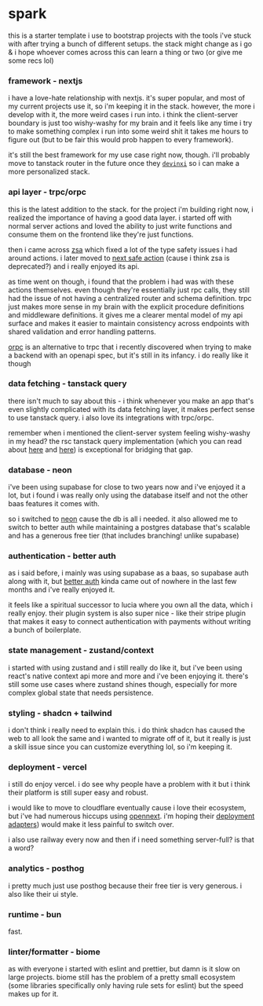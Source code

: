 # spark

this is a starter template i use to bootstrap projects with the tools i've stuck with after trying a bunch of different setups. the stack might change as i go & i hope whoever comes across this can learn a thing or two (or give me some recs lol)

### framework - nextjs

i have a love-hate relationship with nextjs. it's super popular, and most of my current projects use it, so i'm keeping it in the stack. however, the more i develop with it, the more weird cases i run into. i think the client-server boundary is just too wishy-washy for my brain and it feels like any time i try to make something complex i run into some weird shit it takes me hours to figure out (but to be fair this would prob happen to every framework).

it's still the best framework for my use case right now, though. i'll probably move to tanstack router in the future once they [`devinxi`](https://github.com/TanStack/router/commits/devinxi) so i can make a more personalized stack.

### api layer - trpc/orpc

this is the latest addition to the stack. for the project i'm building right now, i realized the importance of having a good data layer. i started off with normal server actions and loved the ability to just write functions and consume them on the frontend like they're just functions.

then i came across [zsa](https://zsa.vercel.app/docs/introduction) which fixed a lot of the type safety issues i had around actions. i later moved to [next safe action](https://next-safe-action.dev/) (cause i think zsa is deprecated?) and i really enjoyed its api.

as time went on though, i found that the problem i had was with these actions themselves. even though they're essentially just rpc calls, they still had the issue of not having a centralized router and schema definition. trpc just makes more sense in my brain with the explicit procedure definitions and middleware definitions. it gives me a clearer mental model of my api surface and makes it easier to maintain consistency across endpoints with shared validation and error handling patterns.

[orpc](https://orpc.unnoq.com/) is an alternative to trpc that i recently discovered when trying to make a backend with an openapi spec, but it's still in its infancy. i do really like it though

### data fetching - tanstack query

there isn't much to say about this - i think whenever you make an app that's even slightly complicated with its data fetching layer, it makes perfect sense to use tanstack query. i also love its integrations with trpc/orpc.

remember when i mentioned the client-server system feeling wishy-washy in my head? the rsc tanstack query implementation (which you can read about [here](https://trpc.io/docs/client/tanstack-react-query/server-components) and [here](https://tanstack.com/query/latest/docs/framework/react/guides/advanced-ssr)) is exceptional for bridging that gap.

### database - neon

i've been using supabase for close to two years now and i've enjoyed it a lot, but i found i was really only using the database itself and not the other baas features it comes with.

so i switched to [neon](https://neon.tech) cause the db is all i needed. it also allowed me to switch to better auth while maintaining a postgres database that's scalable and has a generous free tier (that includes branching! unlike supabase)

### authentication - better auth

as i said before, i mainly was using supabase as a baas, so supabase auth along with it, but [better auth](https://betterauth.io) kinda came out of nowhere in the last few months and i've really enjoyed it.

it feels like a spiritual successor to lucia where you own all the data, which i really enjoy. their plugin system is also super nice - like their stripe plugin that makes it easy to connect authentication with payments without writing a bunch of boilerplate.

### state management - zustand/context

i started with using zustand and i still really do like it, but i've been using react's native context api more and more and i've been enjoying it. there's still some use cases where zustand shines though, especially for more complex global state that needs persistence.

### styling - shadcn + tailwind

i don't think i really need to explain this. i do think shadcn has caused the web to all look the same and i wanted to migrate off of it, but it really is just a skill issue since you can customize everything lol, so i'm keeping it.

### deployment - vercel

i still do enjoy vercel. i do see why people have a problem with it but i think their platform is still super easy and robust.

i would like to move to cloudflare eventually cause i love their ecosystem, but i've had numerous hiccups using [opennext](https://opennext.js.org/cloudflare). i'm hoping their [deployment adapters](https://github.com/vercel/next.js/discussions/77740)) would make it less painful to switch over.

i also use railway every now and then if i need something server-full? is that a word?

### analytics - posthog

i pretty much just use posthog because their free tier is very generous. i also like their ui style.

### runtime - bun

fast.

### linter/formatter - biome

as with everyone i started with eslint and prettier, but damn is it slow on large projects. biome still has the problem of a pretty small ecosystem (some libraries specifically only having rule sets for eslint) but the speed makes up for it.
